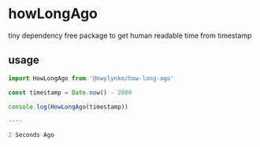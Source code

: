 # howLongAgo
tiny dependency free package to get human readable time from timestamp

## usage

```javascript
import HowLongAgo from '@nwylynko/how-long-ago'

const timestamp = Date.now() - 2000

console.log(HowLongAgo(timestamp))

----

2 Seconds Ago
````
